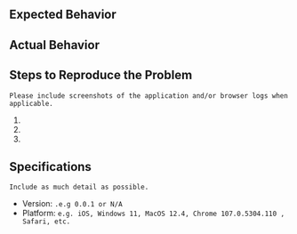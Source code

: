 ## Expected Behavior


## Actual Behavior


## Steps to Reproduce the Problem

`Please include screenshots of the application and/or browser logs when applicable.`

  1.
  1.
  1.

## Specifications
 
`Include as much detail as possible.`

  - Version: `.e.g 0.0.1 or N/A`
  - Platform: `e.g. iOS, Windows 11, MacOS 12.4, Chrome 107.0.5304.110 , Safari, etc.`
